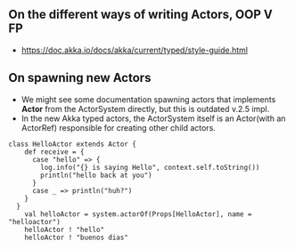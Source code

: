 ## On the different ways of writing Actors, OOP V FP
* https://doc.akka.io/docs/akka/current/typed/style-guide.html
## On spawning new Actors
* We might see some documentation spawning actors that implements **Actor** from the ActorSystem directly, but this is outdated v.2.5 impl.
* In the new Akka typed actors, the ActorSystem itself is an Actor(with an ActorRef) responsible for creating other child actors.
```
class HelloActor extends Actor {
    def receive = {
      case "hello" => {
        log.info("{} is saying Hello", context.self.toString())
        println("hello back at you")
      }
      case _ => println("huh?")
    }
  }
    val helloActor = system.actorOf(Props[HelloActor], name = "helloactor")
    helloActor ! "hello"
    helloActor ! "buenos dias"
```